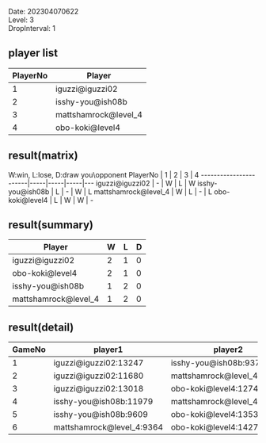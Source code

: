 Date: 202304070622  
Level: 3  
DropInterval: 1  
## player list
PlayerNo  |  Player
----------|----------------------
1         |  iguzzi@iguzzi02
2         |  isshy-you@ish08b
3         |  mattshamrock@level_4
4         |  obo-koki@level4
## result(matrix)
W:win, L:lose, D:draw
you\opponent PlayerNo  |  1  |  2  |  3  |  4
-----------------------|-----|-----|-----|---
iguzzi@iguzzi02        |  -  |  W  |  L  |  W
isshy-you@ish08b       |  L  |  -  |  W  |  L
mattshamrock@level_4   |  W  |  L  |  -  |  L
obo-koki@level4        |  L  |  W  |  W  |  -
## result(summary)
Player                |  W  |  L  |  D
----------------------|-----|-----|---
iguzzi@iguzzi02       |  2  |  1  |  0
obo-koki@level4       |  2  |  1  |  0
isshy-you@ish08b      |  1  |  2  |  0
mattshamrock@level_4  |  1  |  2  |  0
## result(detail)
GameNo  |  player1                    |  player2
--------|-----------------------------|----------------------------
1       |  iguzzi@iguzzi02:13247      |  isshy-you@ish08b:9375
2       |  iguzzi@iguzzi02:11680      |  mattshamrock@level_4:12325
3       |  iguzzi@iguzzi02:13018      |  obo-koki@level4:12743
4       |  isshy-you@ish08b:11979     |  mattshamrock@level_4:10462
5       |  isshy-you@ish08b:9609      |  obo-koki@level4:13533
6       |  mattshamrock@level_4:9364  |  obo-koki@level4:14272

